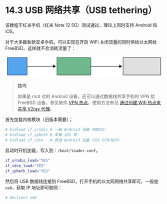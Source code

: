 # 14.3 USB 网络共享（USB tethering）

该教程于红米手机（红米 Note 12 5G）测试通过，理论上同时支持 Android 和 iOS。

对于大多数新款安卓手机，可以实现在开启 WiFi 关闭流量的同时供给以太网给 FreeBSD。这样就不会消耗流量了：

![](../.gitbook/assets/tethering.svg)

>**技巧**
>
>如果是 root 过的 Android 设备，还可以通过数据线共享手机的 VPN 给 FreeBSD 设备。参见软件 [VPN 热点](https://play.google.com/store/apps/details?id=be.mygod.vpnhotspot&hl=zh&pli=1)。使用方法参见 [通过创建 Wifi 热点来共享 V2ray 代理](https://www.sainnhe.dev/post/v2ray-hotspot/)。

首先加载内核模块（旧版本需要）；

```sh
# kldload if_urndis # 一般 Android 设备（RNDIS）
# kldload if_ipheth # 苹果 iOS 等
# kldload if_cdce   # 其他 Android 设备（CDC ECM/NCM）
```

启动时开机加载，写入到：`/boot/loader.conf`。

```sh
if_urndis_load="YES"
if_cdce_load="YES"
if_ipheth_load="YES"
```

然后将 USB 数据线连接到 FreeBSD，打开手机的以太网网络共享即可。一般是 `ue0`，获取 IP 地址即可联网：

```sh
# dhclient ue0
```


